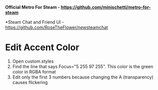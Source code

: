 **Official Metro For Steam - https://github.com/minischetti/metro-for-steam**

*Steam Chat and Friend UI - https://github.com/RoseTheFlower/newsteamchat



#                                                                    Edit Accent Color
1. Open custom.styles
2. Find the line that says Focus="5 255 97 255". This color is the green color in RGBA format
3. Edit only the first 3 numbers because changing the A (transparency) causes flickering
